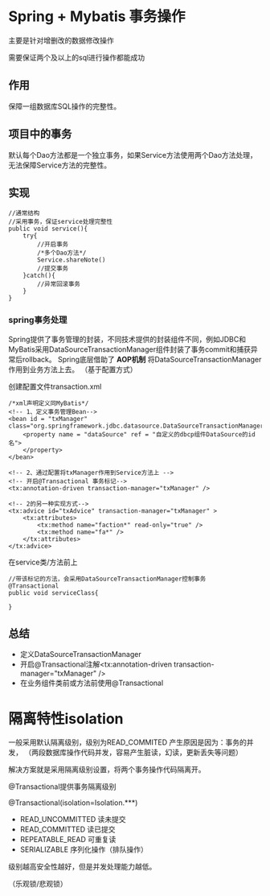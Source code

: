 # Spring + Mybatis 事务操作

主要是针对增删改的数据修改操作

需要保证两个及以上的sql进行操作都能成功

## 作用

保障一组数据库SQL操作的完整性。

## 项目中的事务

默认每个Dao方法都是一个独立事务，如果Service方法使用两个Dao方法处理，无法保障Service方法的完整性。


## 实现
	
	//通常结构
	//采用事务，保证service处理完整性
	public void service(){
		try{
			//开启事务
			/*多个Dao方法*/
			Service.shareNote()
			//提交事务
		}catch(){
			//异常回滚事务
		}
	}
	
	
###	spring事务处理

Spring提供了事务管理的封装，不同技术提供的封装组件不同，例如JDBC和MyBatis采用DataSourceTransactionManager组件封装了事务commit和捕获异常后rollback。
Spring底层借助了 **AOP机制** 将DataSourceTransactionManager作用到业务方法上去。
（基于配置方式）

创建配置文件transaction.xml
	
	/*xml声明定义同MyBatis*/
	<!-- 1、定义事务管理Bean-->
	<bean id = "txManager" class="org.springframework.jdbc.datasource.DataSourceTransactionManager">
		<property name = "dataSource" ref = "自定义的dbcp组件DataSource的id名">
		</property>
	</bean>
	
	<!-- 2、通过配置将txManager作用到Service方法上 -->
	<!-- 开启@Transactional 事务标记-->
	<tx:annotation-driven transaction-manager="txManager" />

	<!-- 2的另一种实现方式-->
	<tx:advice id="txAdvice" transaction-manager="txManager" >
		<tx:attributes>
			<tx:method name="faction*" read-only="true" />
			<tx:method name="fa*" />
		</tx:attributes>
	</tx:advice>


在service类/方法前上

	//带该标记的方法，会采用DataSourceTransactionManager控制事务
	@Transactional
	public void serviceClass{
	
	}

## 总结

- <bean>定义DataSourceTransactionManager
- 开启@Transactional注解<tx:annotation-driven transaction-manager="txManager" />
- 在业务组件类前或方法前使用@Transactional

# 隔离特性isolation

一般采用默认隔离级别，级别为READ_COMMITED 产生原因是因为：事务的并发，
（两段数据库操作代码并发，容易产生脏读，幻读，更新丢失等问题）

解决方案就是采用隔离级别设置，将两个事务操作代码隔离开。

@Transactional提供事务隔离级别

@Transactional(isolation=Isolation.***)

- READ_UNCOMMITTED 读未提交
- READ_COMMITTED 读已提交
- REPEATABLE_READ 可重复读
- SERIALIZABLE 序列化操作（排队操作）

级别越高安全性越好，但是并发处理能力越低。

（乐观锁/悲观锁）